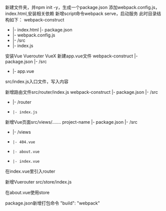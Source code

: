 新建文件夹，并npm init -y，生成一个package.json
添加webpack.config.js，index.html,安装相关依赖
新增script命令webpack serve，启动服务
此时目录结构如下：
  webpack-construct
+ |- index.html
  |- package.json
+ |- webpack.config.js
+ |- /src
+   |- index.js

安装Vue Vuerouter VueX
新建app.vue文件
  webpack-construct
  |- package.json
  |- /src
+   |- app.vue

src/index.js入口文件，写入内容

新增路由文件src/router/index.js
  webpack-construct
  |- package.json
  |- /src
+   |- /router
+     |- index.js

新增Vue页面src/views/.......
  project-name
  |- package.json
  |- /src
+   |- /views
+     |- 404.vue
+     |- about.vue
+     |- index.vue

在index.vue里引入router

新增Vuerouter src/store/index.js


在about.vue使用store

package.json新增打包命令   "build": "webpack"